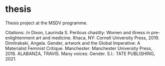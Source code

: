 # thesis
Thesis project at the MSDV programme.


Citations: /n
Dixon, Laurinda S. Perilous chastity: Women and illness in pre-enlightenment art and medicine. Ithaca, NY: Cornell University Press, 2019. 
Dimitrakaki, Angela. Gender, artwork and the Global Imperative: A Materialist Feminist Critique. Manchester: Manchester University Press, 2016. 
ALABANZA, TRAVIS. Many voices: Gender. S.l.: TATE PUBLISHING, 2021. 

